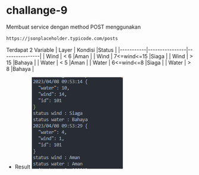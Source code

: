 # challange-9

Membuat service dengan method POST menggunakan

```bash
https://jsonplaceholder.typicode.com/posts
```

Terdapat 2 Variable
| Layer | Kondisi |Status |
|-----------|----------------|----------------|
| Wind | < 6 |Aman |
| Wind | 7<=wind<=15 |Siaga |
| Wind | > 15 |Bahaya |
| Water | < 5 |Aman |
| Water | 6<=wind<=8 |Siaga |
| Water | > 8 |Bahaya |

+ Result
  ![image](/images/result.PNG)
